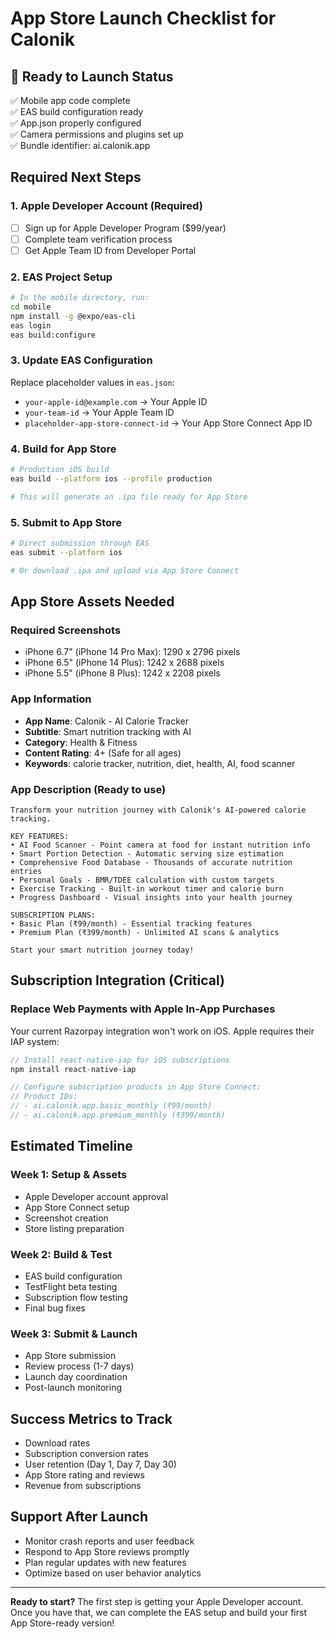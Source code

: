# App Store Launch Checklist for Calonik

## 🚀 Ready to Launch Status
✅ Mobile app code complete  
✅ EAS build configuration ready  
✅ App.json properly configured  
✅ Camera permissions and plugins set up  
✅ Bundle identifier: ai.calonik.app  

## Required Next Steps

### 1. Apple Developer Account (Required)
- [ ] Sign up for Apple Developer Program ($99/year)
- [ ] Complete team verification process
- [ ] Get Apple Team ID from Developer Portal

### 2. EAS Project Setup
```bash
# In the mobile directory, run:
cd mobile
npm install -g @expo/eas-cli
eas login
eas build:configure
```

### 3. Update EAS Configuration
Replace placeholder values in `eas.json`:
- `your-apple-id@example.com` → Your Apple ID
- `your-team-id` → Your Apple Team ID  
- `placeholder-app-store-connect-id` → Your App Store Connect App ID

### 4. Build for App Store
```bash
# Production iOS build
eas build --platform ios --profile production

# This will generate an .ipa file ready for App Store
```

### 5. Submit to App Store
```bash
# Direct submission through EAS
eas submit --platform ios

# Or download .ipa and upload via App Store Connect
```

## App Store Assets Needed

### Required Screenshots
- iPhone 6.7" (iPhone 14 Pro Max): 1290 x 2796 pixels
- iPhone 6.5" (iPhone 14 Plus): 1242 x 2688 pixels  
- iPhone 5.5" (iPhone 8 Plus): 1242 x 2208 pixels

### App Information
- **App Name**: Calonik - AI Calorie Tracker
- **Subtitle**: Smart nutrition tracking with AI
- **Category**: Health & Fitness
- **Content Rating**: 4+ (Safe for all ages)
- **Keywords**: calorie tracker, nutrition, diet, health, AI, food scanner

### App Description (Ready to use)
```
Transform your nutrition journey with Calonik's AI-powered calorie tracking.

KEY FEATURES:
• AI Food Scanner - Point camera at food for instant nutrition info
• Smart Portion Detection - Automatic serving size estimation  
• Comprehensive Food Database - Thousands of accurate nutrition entries
• Personal Goals - BMR/TDEE calculation with custom targets
• Exercise Tracking - Built-in workout timer and calorie burn
• Progress Dashboard - Visual insights into your health journey

SUBSCRIPTION PLANS:
• Basic Plan (₹99/month) - Essential tracking features
• Premium Plan (₹399/month) - Unlimited AI scans & analytics

Start your smart nutrition journey today!
```

## Subscription Integration (Critical)

### Replace Web Payments with Apple In-App Purchases
Your current Razorpay integration won't work on iOS. Apple requires their IAP system:

```javascript
// Install react-native-iap for iOS subscriptions
npm install react-native-iap

// Configure subscription products in App Store Connect:
// Product IDs: 
// - ai.calonik.app.basic_monthly (₹99/month)
// - ai.calonik.app.premium_monthly (₹399/month)
```

## Estimated Timeline

### Week 1: Setup & Assets
- Apple Developer account approval
- App Store Connect setup
- Screenshot creation
- Store listing preparation

### Week 2: Build & Test  
- EAS build configuration
- TestFlight beta testing
- Subscription flow testing
- Final bug fixes

### Week 3: Submit & Launch
- App Store submission
- Review process (1-7 days)
- Launch day coordination
- Post-launch monitoring

## Success Metrics to Track
- Download rates
- Subscription conversion rates  
- User retention (Day 1, Day 7, Day 30)
- App Store rating and reviews
- Revenue from subscriptions

## Support After Launch
- Monitor crash reports and user feedback
- Respond to App Store reviews promptly
- Plan regular updates with new features
- Optimize based on user behavior analytics

---

**Ready to start?** The first step is getting your Apple Developer account. Once you have that, we can complete the EAS setup and build your first App Store-ready version!